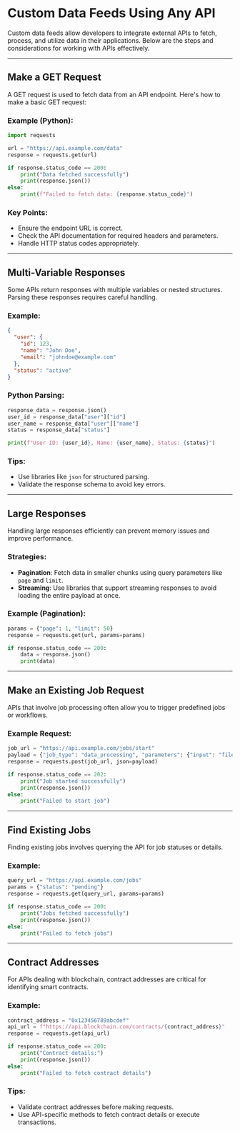 # Custom Data Feeds Using Any API

Custom data feeds allow developers to integrate external APIs to fetch, process, and utilize data in their applications. Below are the steps and considerations for working with APIs effectively.

---

## Make a GET Request

A GET request is used to fetch data from an API endpoint. Here's how to make a basic GET request:

### Example (Python):
```python
import requests

url = "https://api.example.com/data"
response = requests.get(url)

if response.status_code == 200:
    print("Data fetched successfully")
    print(response.json())
else:
    print(f"Failed to fetch data: {response.status_code}")
```

### Key Points:
- Ensure the endpoint URL is correct.
- Check the API documentation for required headers and parameters.
- Handle HTTP status codes appropriately.

---

## Multi-Variable Responses

Some APIs return responses with multiple variables or nested structures. Parsing these responses requires careful handling.

### Example:
```json
{
  "user": {
    "id": 123,
    "name": "John Doe",
    "email": "johndoe@example.com"
  },
  "status": "active"
}
```

### Python Parsing:
```python
response_data = response.json()
user_id = response_data["user"]["id"]
user_name = response_data["user"]["name"]
status = response_data["status"]

print(f"User ID: {user_id}, Name: {user_name}, Status: {status}")
```

### Tips:
- Use libraries like `json` for structured parsing.
- Validate the response schema to avoid key errors.

---

## Large Responses

Handling large responses efficiently can prevent memory issues and improve performance.

### Strategies:
- **Pagination**: Fetch data in smaller chunks using query parameters like `page` and `limit`.
- **Streaming**: Use libraries that support streaming responses to avoid loading the entire payload at once.

### Example (Pagination):
```python
params = {"page": 1, "limit": 50}
response = requests.get(url, params=params)

if response.status_code == 200:
    data = response.json()
    print(data)
```

---

## Make an Existing Job Request

APIs that involve job processing often allow you to trigger predefined jobs or workflows.

### Example Request:
```python
job_url = "https://api.example.com/jobs/start"
payload = {"job_type": "data_processing", "parameters": {"input": "file.csv"}}
response = requests.post(job_url, json=payload)

if response.status_code == 202:
    print("Job started successfully")
    print(response.json())
else:
    print("Failed to start job")
```

---

## Find Existing Jobs

Finding existing jobs involves querying the API for job statuses or details.

### Example:
```python
query_url = "https://api.example.com/jobs"
params = {"status": "pending"}
response = requests.get(query_url, params=params)

if response.status_code == 200:
    print("Jobs fetched successfully")
    print(response.json())
else:
    print("Failed to fetch jobs")
```

---

## Contract Addresses

For APIs dealing with blockchain, contract addresses are critical for identifying smart contracts.

### Example:
```python
contract_address = "0x123456789abcdef"
api_url = f"https://api.blockchain.com/contracts/{contract_address}"
response = requests.get(api_url)

if response.status_code == 200:
    print("Contract details:")
    print(response.json())
else:
    print("Failed to fetch contract details")
```

### Tips:
- Validate contract addresses before making requests.
- Use API-specific methods to fetch contract details or execute transactions.

